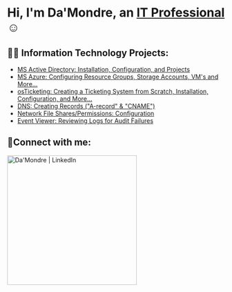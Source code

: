 <h1>Hi, I'm Da'Mondre, an <a href="https://www.linkedin.com/in/dlynch7/">IT Professional</a>☺</h1>

<h2>👨‍💻 Information Technology Projects:</h2>

  - [MS Active Directory: Installation, Configuration, and Projects](https://github.com/DLynch777/Active-Directory)
  - [MS Azure: Configuring Resource Groups, Storage Accounts, VM's and More...]()
  - [osTicketing: Creating a Ticketing System from Scratch, Installation, Configuration, and More...]()
  - [DNS: Creating Records ("A-record" & "CNAME")]()
  - [Network File Shares/Permissions: Configuration]()
  - [Event Viewer: Reviewing Logs for Audit Failures]()

<h2>🤳Connect with me:</h2>




[<img align="left" alt="Da'Mondre | LinkedIn" width="300px" src="https://www.linkedin.com/in/dlynch7/" />][linkedin]



[linkedin]: https://www.linkedin.com/in/dlynch7/






